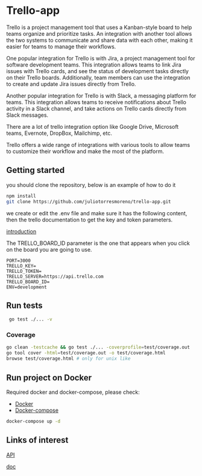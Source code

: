 
# Trello-app

  
Trello is a project management tool that uses a Kanban-style board to help teams organize and prioritize tasks. An integration with another tool allows the two systems to communicate and share data with each other, making it easier for teams to manage their workflows.

  

One popular integration for Trello is with Jira, a project management tool for software development teams. This integration allows teams to link Jira issues with Trello cards, and see the status of development tasks directly on their Trello boards. Additionally, team members can use the integration to create and update Jira issues directly from Trello.

  

Another popular integration for Trello is with Slack, a messaging platform for teams. This integration allows teams to receive notifications about Trello activity in a Slack channel, and take actions on Trello cards directly from Slack messages.

  

There are a lot of trello integration option like Google Drive, Microsoft teams, Evernote, DropBox, Mailchimp, etc.

  

Trello offers a wide range of integrations with various tools to allow teams to customize their workflow and make the most of the platform.

  

## Getting started

you should clone the repository, below is an example of how to do it

```bash
npm install
git clone https://github.com/juliotorresmoreno/trello-app.git
```

we create or edit the .env file and make sure it has the following content, then the trello documentation to get the key and token parameters.

[introduction](https://developer.atlassian.com/cloud/trello/guides/rest-api/api-introduction/)

The TRELLO_BOARD_ID parameter is the one that appears when you click on the board you are going to use.

```
PORT=3000
TRELLO_KEY=
TRELLO_TOKEN=
TRELLO_SERVER=https://api.trello.com
TRELLO_BOARD_ID=
ENV=development
```

## Run tests
```bash
 go test ./... -v
```
### Coverage
```bash
go clean -testcache && go test ./... -coverprofile=test/coverage.out
go tool cover -html=test/coverage.out -o test/coverage.html
browse test/coverage.html # only for unix like
```

## Run project on Docker
Required docker and docker-compose, please check:
* [Docker](https://docs.docker.com/get-docker/)
* [Docker-compose](https://docs.docker.com/compose/install/)
```bash
docker-compose up -d
```

## Links of interest

[API](http://localhost:3000)

[doc](http://localhost:3000/api/v1/docs)
